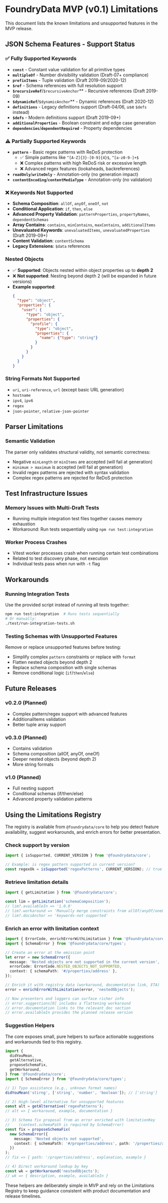 # FoundryData MVP (v0.1) Limitations

This document lists the known limitations and unsupported features in the MVP release.

## JSON Schema Features - Support Status

### ✅ Fully Supported Keywords  
- **`const`** - Constant value validation for all primitive types
- **`multipleOf`** - Number divisibility validation (Draft-07+ compliance)
- **`prefixItems`** - Tuple validation (Draft 2019-09/2020-12)
- **`$ref`** - Schema references with full resolution support
- **`$recursiveRef`**/`$recursiveAnchor`** - Recursive references (Draft 2019-09)
- **`$dynamicRef`**/`$dynamicAnchor`** - Dynamic references (Draft 2020-12)
- **`definitions`** - Legacy definitions support (Draft-04/06, use `$defs` instead)
- **`$defs`** - Modern definitions support (Draft 2019-09+)
- **`additionalProperties`** - Boolean constraint and edge case generation
- **`dependencies`**/**`dependentRequired`** - Property dependencies

### ⚠️ Partially Supported Keywords
- **`pattern`** - Basic regex patterns with ReDoS protection
  - ✅ Simple patterns like `^[A-Z]{3}-[0-9]{4}$`, `^[a-z0-9-]+$`  
  - ❌ Complex patterns with high ReDoS risk or excessive length
  - ❌ Advanced regex features (lookaheads, backreferences)
- **`readOnly`**/**`writeOnly`** - Annotation-only (no generation impact)
- **`contentEncoding`**/**`contentMediaType`** - Annotation-only (no validation)

### ❌ Keywords Not Supported  
- **Schema Composition**: `allOf`, `anyOf`, `oneOf`, `not`
- **Conditional Application**: `if`, `then`, `else`
- **Advanced Property Validation**: `patternProperties`, `propertyNames`, `dependentSchemas`
- **Array Contains**: `contains`, `minContains`, `maxContains`, `additionalItems`
- **Unevaluated Keywords**: `unevaluatedItems`, `unevaluatedProperties` (Draft 2019-09+)
- **Content Validation**: `contentSchema`
- **Legacy Extensions**: `$data` references

### Nested Objects
- ✅ **Supported**: Objects nested within object properties up to **depth 2**
- ❌ **Not supported**: Nesting beyond depth 2 (will be expanded in future versions)
- **Example supported**:
  ```json
  {
    "type": "object",
    "properties": {
      "user": {
        "type": "object", 
        "properties": {
          "profile": {
            "type": "object",
            "properties": {
              "name": {"type": "string"}
            }
          }
        }
      }
    }
  }
  ```

### String Formats Not Supported
- `uri`, `uri-reference`, `url` (except basic URL generation)
- `hostname`
- `ipv4`, `ipv6`
- `regex`
- `json-pointer`, `relative-json-pointer`

## Parser Limitations

### Semantic Validation
The parser only validates structural validity, not semantic correctness:
- Negative `minLength` or `minItems` are accepted (will fail at generation)
- `minimum > maximum` is accepted (will fail at generation)
- Invalid regex patterns are rejected with syntax validation
- Complex regex patterns are rejected for ReDoS protection

## Test Infrastructure Issues

### Memory Issues with Multi-Draft Tests
- Running multiple integration test files together causes memory exhaustion
- Workaround: Run tests sequentially using `npm run test:integration`

### Worker Process Crashes
- Vitest worker processes crash when running certain test combinations
- Related to test discovery phase, not execution
- Individual tests pass when run with `-t` flag

## Workarounds

### Running Integration Tests
Use the provided script instead of running all tests together:
```bash
npm run test:integration  # Runs tests sequentially
# Or manually:
./test/run-integration-tests.sh
```

### Testing Schemas with Unsupported Features
Remove or replace unsupported features before testing:
- Simplify complex `pattern` constraints or replace with `format`
- Flatten nested objects beyond depth 2
- Replace schema composition with single schemas
- Remove conditional logic (`if`/`then`/`else`)

## Future Releases

### v0.2.0 (Planned)
- Complex pattern/regex support with advanced features
- AdditionalItems validation
- Better tuple array support

### v0.3.0 (Planned)
- Contains validation
- Schema composition (allOf, anyOf, oneOf)
- Deeper nested objects (beyond depth 2)
- More string formats

### v1.0 (Planned)
- Full nesting support
- Conditional schemas (if/then/else)
- Advanced property validation patterns

## Using the Limitations Registry

The registry is available from `@foundrydata/core` to help you detect feature availability, suggest workarounds, and enrich errors for better presentation.

### Check support by version

```ts
import { isSupported, CURRENT_VERSION } from '@foundrydata/core';

// Example: is regex pattern supported in current version?
const regexOk = isSupported('regexPatterns', CURRENT_VERSION); // true (basic) in v0.1.0, true (full) in v0.2.0
```

### Retrieve limitation details

```ts
import { getLimitation } from '@foundrydata/core';

const lim = getLimitation('schemaComposition');
// lim?.availableIn => '1.0.0'
// lim?.workaround => 'Manually merge constraints from allOf/anyOf/oneOf into a single schema.'
// lim?.docsAnchor => 'keywords-not-supported'
```

### Enrich an error with limitation context

```ts
import { ErrorCode, enrichErrorWithLimitation } from '@foundrydata/core';
import { SchemaError } from '@foundrydata/core/types';

// Create an error at the emission point
let error = new SchemaError({
  message: 'Nested objects are not supported in the current version',
  errorCode: ErrorCode.NESTED_OBJECTS_NOT_SUPPORTED,
  context: { schemaPath: '#/properties/address' },
});

// Enrich it with registry data (workaround, documentation link, ETA)
error = enrichErrorWithLimitation(error, 'nestedObjects');

// Now presenters and loggers can surface richer info
// error.suggestions[0] includes a flattening workaround
// error.documentation links to the relevant doc section
// error.availableIn provides the planned release version
```

### Suggestion Helpers

The core exposes small, pure helpers to surface actionable suggestions and workarounds tied to this registry.

```ts
import {
  didYouMean,
  getAlternative,
  proposeSchemaFix,
  getWorkaround,
} from '@foundrydata/core';
import { SchemaError } from '@foundrydata/core/types';

// 1) Typo assistance (e.g., unknown format names)
didYouMean('stirng', ['string', 'number', 'boolean']); // ['string']

// 2) High-level alternative for unsupported features
const alt = getAlternative('regexPatterns');
// alt => { workaround, example, documentation }

// 3) Schema fix proposal from an error enriched with limitationKey
//    (context.schemaPath is required by SchemaError)
const fix = proposeSchemaFix(
  new SchemaError({
    message: 'Nested objects not supported',
    context: { schemaPath: '#/properties/address', path: '/properties/address', limitationKey: 'nestedObjects' },
  })
);
// fix => { path: '/properties/address', explanation, example }

// 4) Direct workaround lookup by key
const wk = getWorkaround('nestedObjects');
// wk => { description, example, availableIn }
```

These helpers are deliberately simple in MVP and rely on the Limitations Registry to keep guidance consistent with product documentation and release timelines.
